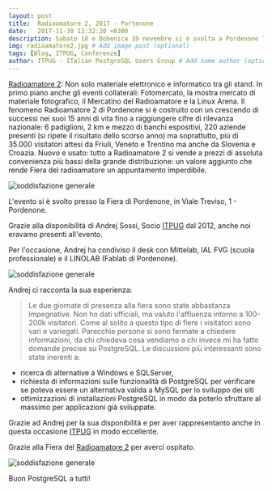 ```yaml
---
layout: post
title:  Radioamatore 2, 2017 - Portenone
date:   2017-11-30 13:32:20 +0300
description: Sabato 18 e Dobenica 19 novembre si è svolta a Pordenone la Fiera del Radioamatore # Add post description (optional)
img: radioamatore2.jpg # Add image post (optional)
tags: [Blog, ITPUG, Conferenze]
author: ITPUG - ITalian PostgreSQL Users Group # Add name author (optional)
---
```

[Radioamatore 2](http://2.radioamatorepordenone.it/#): Non solo materiale elettronico e informatico tra gli stand. In primo piano anche gli eventi collaterali: Fotomercato, la mostra mercato di materiale fotografico, il Mercatino del Radioamatore e la Linux Arena. Il fenomeno Radioamatore 2 di Pordenone si è costruito con un crescendo di successi nei suoi 15 anni di vita fino a raggiungere cifre di rilevanza nazionale: 6 padiglioni, 2 km e mezzo di banchi espositivi, 220 aziende presenti (si ripete il risultato dello scorso anno) ma soprattutto, più di 35.000 visitatori attesi da Friuli, Veneto e Trentino ma anche da Slovenia e Croazia. Nuovo e usato: tutto a Radioamatore 2 si vende a prezzi di assoluta convenienza più bassi della grande distribuzione: un valore aggiunto che rende Fiera del radioamatore un appuntamento imperdibile.

![soddisfazione generale]({{site.baseurl}}/assets/img/radioamatore2-fiera.jpg)

L'evento si è svolto presso la Fiera di Pordenone, in Viale Treviso, 1 - Pordenone.

Grazie alla disponibilità di Andrej Sossi, Socio [ITPUG](http://www.itpug.org/index.it.html) dal 2012, anche noi eravamo presenti all'evento.

Per l'occasione, Andrej ha condiviso il desk con Mittelab, IAL FVG (scuola professionale) e il LINOLAB (Fablab di Pordenone).

![soddisfazione generale]({{site.baseurl}}/assets/img/radioamatore-desk.jpg)

Andrej ci racconta la sua esperienza:

> Le due giornate di presenza alla fiera sono state abbastanza impegnative.
Non ho dati ufficiali, ma valuto
l'affluenza intorno a 100-200k visitatori. Come al solito a questo
tipo di fiere i visitatori sono vari e variegati. Parecchie persone si
sono fermate a chiedere informazioni, da chi chiedeva cosa vendiamo a
chi invece mi ha fatto domande precise su PostgreSQL. Le discussioni più
interessanti sono state inerenti a:
* ricerca di alternative a Windows e SQLServer,
* richiesta di informazioni sulle funzionalità
di PostgreSQL per verificare se poteva essere un alternativa valida a MySQL per lo
sviluppo dei siti
* ottimizzazioni di installazioni PostgreSQL in modo da poterlo sfruttare al massimo per applicazioni già sviluppate.

Grazie ad Andrej per la sua disponibilità e per aver rappresentanto anche in questa occasione  [ITPUG](http://www.itpug.org/index.it.html) in modo eccellente.

Grazie alla Fiera del [Radioamatore 2](http://2.radioamatorepordenone.it/#) per averci ospitato.

![soddisfazione generale]({{site.baseurl}}/assets/img/radioamatore-panoramica.jpg)

Buon PostgreSQL a tutti!
